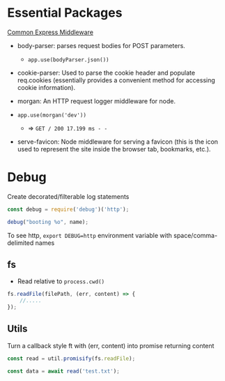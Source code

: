 # Essential Packages

[Common Express Middleware](<https://expressjs.com/en/resources/middleware.html>)

- body-parser: parses request bodies for POST parameters.

  - `app.use(bodyParser.json())` 
- cookie-parser: Used to parse the cookie header and populate req.cookies (essentially provides a convenient method for accessing cookie information).
- morgan: An HTTP request logger middleware for node.
- `app.use(morgan('dev'))`
  - => `GET / 200 17.199 ms - -`
- serve-favicon: Node middleware for serving a favicon (this is the icon used to represent the site inside the browser tab, bookmarks, etc.).

# Debug

Create decorated/filterable log statements

```js
const debug = require('debug')('http');

debug("booting %o", name);
```

To see http, `export DEBUG=http` environment variable with space/comma-delimited names

## fs

- Read relative to `process.cwd()`

```javascript
fs.readFile(filePath, (err, content) => {
	//.....
});
```

## Utils

Turn a callback style ft with (err, content) into promise returning content

```js
const read = util.promisify(fs.readFile);

const data = await read('test.txt');
```